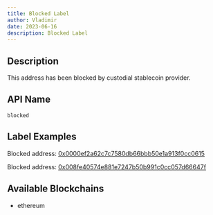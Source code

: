 ```yaml
---
title: Blocked Label
author: Vladimir
date: 2023-06-16
description: Blocked Label
---
```


## Description
This address has been blocked by custodial stablecoin provider.

## API Name
`blocked`
## Label Examples
Blocked address: [0x0000ef2a62c7c7580db66bbb50e1a913f0cc0615](https://etherscan.io/address/0x0000ef2a62c7c7580db66bbb50e1a913f0cc0615)

Blocked address: [0x008fe40574e881e7247b50b991c0cc057d66647f](https://etherscan.io/address/0x008fe40574e881e7247b50b991c0cc057d66647f)
## Available Blockchains
- ethereum